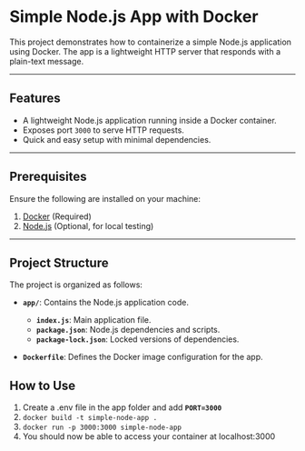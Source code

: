 # Simple Node.js App with Docker

This project demonstrates how to containerize a simple Node.js application using Docker. The app is a lightweight HTTP server that responds with a plain-text message.

---

## Features
- A lightweight Node.js application running inside a Docker container.
- Exposes port `3000` to serve HTTP requests.
- Quick and easy setup with minimal dependencies.

---

## Prerequisites
Ensure the following are installed on your machine:
1. [Docker](https://www.docker.com/get-started) (Required)
2. [Node.js](https://nodejs.org/) (Optional, for local testing)

---

## Project Structure

The project is organized as follows:

- **`app/`**: Contains the Node.js application code.
  - **`index.js`**: Main application file.
  - **`package.json`**: Node.js dependencies and scripts.
  - **`package-lock.json`**: Locked versions of dependencies.

- **`Dockerfile`**: Defines the Docker image configuration for the app.

## How to Use

1. Create a .env file in the app folder and add **`PORT=3000`**
2. `docker build -t simple-node-app .`
3. `docker run -p 3000:3000 simple-node-app`
4. You should now be able to access your container at localhost:3000
